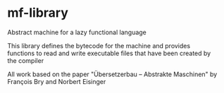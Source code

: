 # mf-library

Abstract machine for a lazy functional language

This library defines the bytecode for the machine and provides  
functions to read and write executable files that have been created by  
the compiler

All work based on the paper "Übersetzerbau – Abstrakte Maschinen" by  
François Bry and Norbert Eisinger
